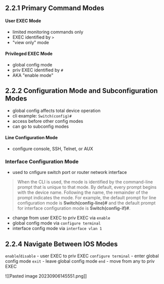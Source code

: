 
## 2.2.1 Primary Command Modes
#### User EXEC Mode
- limited monitoring commands only
- EXEC identified by `>`
- "view only" mode
#### Privileged EXEC Mode
- global config mode
- priv EXEC identified by `#`
- AKA "enable mode"

## 2.2.2 Configuration Mode and Subconfiguration Modes
- global config affects total device operation
- cli example: `Switch(config)#`
- access before other config modes
- can go to subconfig modes
#### Line Configuration Mode
- configure console, SSH, Telnet, or AUX
### Interface Configuration Mode
- used to cnfigure switch port or router network interface

> When the CLI is used, the mode is identified by the command-line prompt that is unique to that mode. By default, every prompt begins with the device name. Following the name, the remainder of the prompt indicates the mode. For example, the default prompt for line configuration mode is **Switch(config-line)#** and the default prompt for interface configuration mode is **Switch(config-if)#**.

- change from user EXEC to priv EXEC via `enable`
- global config mode via `configure terminal`
- interface config mode via `interface vlan 1`

## 2.2.4 Navigate Between IOS Modes
`enable`/`disable` - user EXEC to priv EXEC
`configure terminal` - enter global config mode
`exit` - leave global config mode
`end` - move from any to priv EXEC

![[Pasted image 20230906145551.png]]

